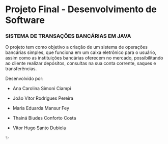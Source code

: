 # Projeto Final - Desenvolvimento de Software

### SISTEMA DE TRANSAÇÕES BANCÁRIAS EM JAVA

O projeto tem como objetivo a criação de um sistema de operações bancárias simples, que funciona em um caixa eletrônico para o usuário, assim como as instituições bancárias oferecem no mercado, possibilitando ao cliente realizar depósitos, consultas na sua conta corrente, saques e transferências. 

Desenvolvido por:

- Ana Carolina Simoni Ciampi

- João Vitor Rodrigues Pereira

- Maria Eduarda Mansur Fey

- Thainá Biudes Conforto Costa

- Vitor Hugo Santo Dubiela

:sparkles:
